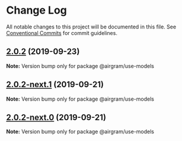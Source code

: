 # Change Log

All notable changes to this project will be documented in this file.
See [Conventional Commits](https://conventionalcommits.org) for commit guidelines.

## [2.0.2](https://github.com/airgram/airgram/compare/@airgram/use-models@2.0.2-next.1...@airgram/use-models@2.0.2) (2019-09-23)

**Note:** Version bump only for package @airgram/use-models





## [2.0.2-next.1](https://github.com/airgram/airgram/compare/@airgram/use-models@2.0.2-next.0...@airgram/use-models@2.0.2-next.1) (2019-09-21)

**Note:** Version bump only for package @airgram/use-models





## [2.0.2-next.0](https://github.com/airgram/airgram/compare/@airgram/use-models@2.0.1...@airgram/use-models@2.0.2-next.0) (2019-09-21)

**Note:** Version bump only for package @airgram/use-models

